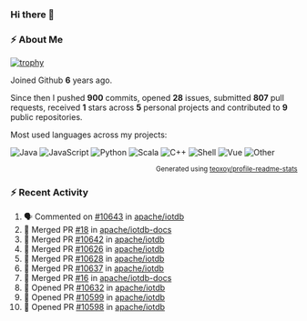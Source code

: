 ### Hi there 👋

### :zap: About Me

[![trophy](https://github-profile-trophy.vercel.app/?username=HTHou&theme=onedark)](https://github.com/ryo-ma/github-profile-trophy)
   
Joined Github **6** years ago.

Since then I pushed **900** commits, opened **28** issues, submitted **807** pull requests, received **1** stars across **5** personal projects and contributed to **9** public repositories.

Most used languages across my projects:

![Java](https://img.shields.io/static/v1?style=flat-square&label=%E2%A0%80&color=555&labelColor=%23b07219&message=Java%EF%B8%B194.4%25)
![JavaScript](https://img.shields.io/static/v1?style=flat-square&label=%E2%A0%80&color=555&labelColor=%23f1e05a&message=JavaScript%EF%B8%B11.4%25)
![Python](https://img.shields.io/static/v1?style=flat-square&label=%E2%A0%80&color=555&labelColor=%233572A5&message=Python%EF%B8%B10.7%25)
![Scala](https://img.shields.io/static/v1?style=flat-square&label=%E2%A0%80&color=555&labelColor=%23c22d40&message=Scala%EF%B8%B10.6%25)
![C++](https://img.shields.io/static/v1?style=flat-square&label=%E2%A0%80&color=555&labelColor=%23f34b7d&message=C%2B%2B%EF%B8%B10.6%25)
![Shell](https://img.shields.io/static/v1?style=flat-square&label=%E2%A0%80&color=555&labelColor=%2389e051&message=Shell%EF%B8%B10.4%25)
![Vue](https://img.shields.io/static/v1?style=flat-square&label=%E2%A0%80&color=555&labelColor=%2341b883&message=Vue%EF%B8%B10.3%25)
![Other](https://img.shields.io/static/v1?style=flat-square&label=%E2%A0%80&color=555&labelColor=%23ededed&message=Other%EF%B8%B11.2%25)

<p align="right"><sub>Generated using <a href="https://github.com/marketplace/actions/profile-readme-stats">teoxoy/profile-readme-stats</a></sub></p>


<!--![](https://github.com/HTHou/HTHou/blob/output/github-contribution-grid-snake.svg)-->

<!--![Haonan Hou's github stats](https://github-readme-stats.vercel.app/api?username=HTHou&count_private=true&show_icons=true&theme=onedark)-->

<!--![Haonan Hou's wakatime stats](https://github-readme-stats.vercel.app/api/wakatime?username=HTHou&layout=compact&theme=onedark)-->

<!--![Top Langs](https://github-readme-stats.vercel.app/api/top-langs/?username=HTHou&theme=onedark&layout=compact)-->

### :zap: Recent Activity
<!--START_SECTION:activity-->
1. 🗣 Commented on [#10643](https://github.com/apache/iotdb/issues/10643#issuecomment-1647396991) in [apache/iotdb](https://github.com/apache/iotdb)
2. 🎉 Merged PR [#18](https://github.com/apache/iotdb-docs/pull/18) in [apache/iotdb-docs](https://github.com/apache/iotdb-docs)
3. 🎉 Merged PR [#10642](https://github.com/apache/iotdb/pull/10642) in [apache/iotdb](https://github.com/apache/iotdb)
4. 🎉 Merged PR [#10626](https://github.com/apache/iotdb/pull/10626) in [apache/iotdb](https://github.com/apache/iotdb)
5. 🎉 Merged PR [#10628](https://github.com/apache/iotdb/pull/10628) in [apache/iotdb](https://github.com/apache/iotdb)
6. 🎉 Merged PR [#10637](https://github.com/apache/iotdb/pull/10637) in [apache/iotdb](https://github.com/apache/iotdb)
7. 🎉 Merged PR [#16](https://github.com/apache/iotdb-docs/pull/16) in [apache/iotdb-docs](https://github.com/apache/iotdb-docs)
8. 💪 Opened PR [#10632](https://github.com/apache/iotdb/pull/10632) in [apache/iotdb](https://github.com/apache/iotdb)
9. 💪 Opened PR [#10599](https://github.com/apache/iotdb/pull/10599) in [apache/iotdb](https://github.com/apache/iotdb)
10. 💪 Opened PR [#10598](https://github.com/apache/iotdb/pull/10598) in [apache/iotdb](https://github.com/apache/iotdb)
<!--END_SECTION:activity-->

<!--
**HTHou/HTHou** is a ✨ _special_ ✨ repository because its `README.md` (this file) appears on your GitHub profile.

Here are some ideas to get you started:

- 🔭 I’m currently working on ...
- 🌱 I’m currently learning ...
- 👯 I’m looking to collaborate on ...
- 🤔 I’m looking for help with ...
- 💬 Ask me about ...
- 📫 How to reach me: ...
- 😄 Pronouns: ...
- ⚡ Fun fact: ...
-->

